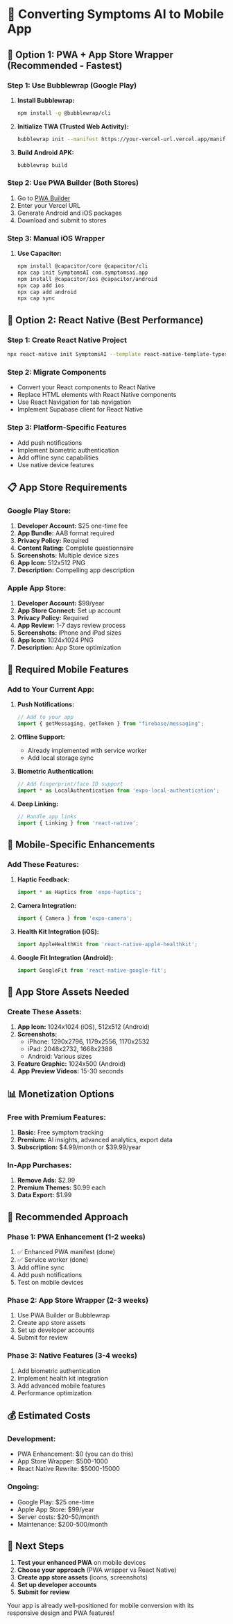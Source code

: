 # 📱 Converting Symptoms AI to Mobile App

## 🚀 **Option 1: PWA + App Store Wrapper (Recommended - Fastest)**

### **Step 1: Use Bubblewrap (Google Play)**
1. **Install Bubblewrap:**
   ```bash
   npm install -g @bubblewrap/cli
   ```

2. **Initialize TWA (Trusted Web Activity):**
   ```bash
   bubblewrap init --manifest https://your-vercel-url.vercel.app/manifest.json
   ```

3. **Build Android APK:**
   ```bash
   bubblewrap build
   ```

### **Step 2: Use PWA Builder (Both Stores)**
1. Go to [PWA Builder](https://www.pwabuilder.com/)
2. Enter your Vercel URL
3. Generate Android and iOS packages
4. Download and submit to stores

### **Step 3: Manual iOS Wrapper**
1. **Use Capacitor:**
   ```bash
   npm install @capacitor/core @capacitor/cli
   npx cap init SymptomsAI com.symptomsai.app
   npm install @capacitor/ios @capacitor/android
   npx cap add ios
   npx cap add android
   npx cap sync
   ```

## 🎯 **Option 2: React Native (Best Performance)**

### **Step 1: Create React Native Project**
```bash
npx react-native init SymptomsAI --template react-native-template-typescript
```

### **Step 2: Migrate Components**
- Convert your React components to React Native
- Replace HTML elements with React Native components
- Use React Navigation for tab navigation
- Implement Supabase client for React Native

### **Step 3: Platform-Specific Features**
- Add push notifications
- Implement biometric authentication
- Add offline sync capabilities
- Use native device features

## 📋 **App Store Requirements**

### **Google Play Store:**
1. **Developer Account:** $25 one-time fee
2. **App Bundle:** AAB format required
3. **Privacy Policy:** Required
4. **Content Rating:** Complete questionnaire
5. **Screenshots:** Multiple device sizes
6. **App Icon:** 512x512 PNG
7. **Description:** Compelling app description

### **Apple App Store:**
1. **Developer Account:** $99/year
2. **App Store Connect:** Set up account
3. **Privacy Policy:** Required
4. **App Review:** 1-7 days review process
5. **Screenshots:** iPhone and iPad sizes
6. **App Icon:** 1024x1024 PNG
7. **Description:** App Store optimization

## 🔧 **Required Mobile Features**

### **Add to Your Current App:**
1. **Push Notifications:**
   ```javascript
   // Add to your app
   import { getMessaging, getToken } from "firebase/messaging";
   ```

2. **Offline Support:**
   - Already implemented with service worker
   - Add local storage sync

3. **Biometric Authentication:**
   ```javascript
   // Add fingerprint/face ID support
   import * as LocalAuthentication from 'expo-local-authentication';
   ```

4. **Deep Linking:**
   ```javascript
   // Handle app links
   import { Linking } from 'react-native';
   ```

## 📱 **Mobile-Specific Enhancements**

### **Add These Features:**
1. **Haptic Feedback:**
   ```javascript
   import * as Haptics from 'expo-haptics';
   ```

2. **Camera Integration:**
   ```javascript
   import { Camera } from 'expo-camera';
   ```

3. **Health Kit Integration (iOS):**
   ```javascript
   import AppleHealthKit from 'react-native-apple-healthkit';
   ```

4. **Google Fit Integration (Android):**
   ```javascript
   import GoogleFit from 'react-native-google-fit';
   ```

## 🎨 **App Store Assets Needed**

### **Create These Assets:**
1. **App Icon:** 1024x1024 (iOS), 512x512 (Android)
2. **Screenshots:** 
   - iPhone: 1290x2796, 1179x2556, 1170x2532
   - iPad: 2048x2732, 1668x2388
   - Android: Various sizes
3. **Feature Graphic:** 1024x500 (Android)
4. **App Preview Videos:** 15-30 seconds

## 📊 **Monetization Options**

### **Free with Premium Features:**
1. **Basic:** Free symptom tracking
2. **Premium:** AI insights, advanced analytics, export data
3. **Subscription:** $4.99/month or $39.99/year

### **In-App Purchases:**
1. **Remove Ads:** $2.99
2. **Premium Themes:** $0.99 each
3. **Data Export:** $1.99

## 🚀 **Recommended Approach**

### **Phase 1: PWA Enhancement (1-2 weeks)**
1. ✅ Enhanced PWA manifest (done)
2. ✅ Service worker (done)
3. Add offline sync
4. Add push notifications
5. Test on mobile devices

### **Phase 2: App Store Wrapper (2-3 weeks)**
1. Use PWA Builder or Bubblewrap
2. Create app store assets
3. Set up developer accounts
4. Submit for review

### **Phase 3: Native Features (3-4 weeks)**
1. Add biometric authentication
2. Implement health kit integration
3. Add advanced mobile features
4. Performance optimization

## 💰 **Estimated Costs**

### **Development:**
- PWA Enhancement: $0 (you can do this)
- App Store Wrapper: $500-1000
- React Native Rewrite: $5000-15000

### **Ongoing:**
- Google Play: $25 one-time
- Apple App Store: $99/year
- Server costs: $20-50/month
- Maintenance: $200-500/month

## 🎯 **Next Steps**

1. **Test your enhanced PWA** on mobile devices
2. **Choose your approach** (PWA wrapper vs React Native)
3. **Create app store assets** (icons, screenshots)
4. **Set up developer accounts**
5. **Submit for review**

Your app is already well-positioned for mobile conversion with its responsive design and PWA features! 